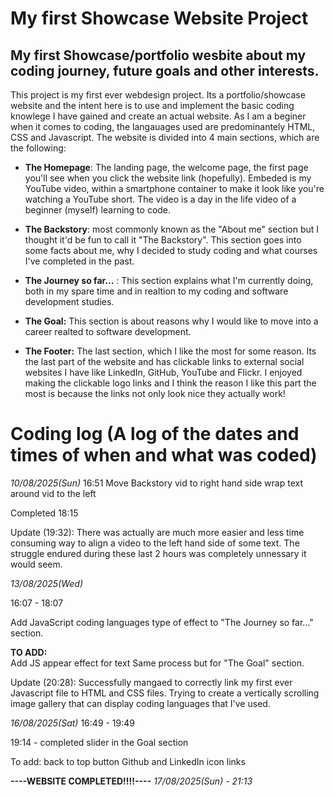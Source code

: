 # My first Showcase Website Project
## My first Showcase/portfolio wesbite about my coding journey, future goals and other interests.

This project is my first ever webdesign project. Its a portfolio/showcase website and the intent here is to use and implement the basic coding knowlege I have gained and create an actual website. As I am a beginer when it comes to coding, the langauages used are predominantely HTML, CSS and Javascript. The website is divided into 4 main sections, which are the following:

* **The Homepage**: The landing page, the welcome page, the first page you'll see when you click the website link (hopefully). Embeded is my YouTube video, within a smartphone container to make it look like you're watching a YouTube short. The video is a day in the life video of a beginner (myself) learning to code.
  
* **The Backstory**: most commonly known as the "About me" section but I thought it'd be fun to call it "The Backstory". This section goes into some facts about me, why I decided to study coding and what courses I've completed in the past.
  
* **The Journey so far...** : This section explains what I'm currently doing, both in my spare time and in realtion to my coding and software development studies.
* **The Goal:** This section is about reasons why I would like to move into a career realted to software development.
  
* **The Footer:** The last section, which I like the most for some reason. Its the last part of the website and has clickable links to external social websites I have like LinkedIn, GitHub, YouTube and Flickr. I enjoyed making the clickable logo links and I think the reason I like this part the most is because the links not only look nice they actually work!


# Coding log (A log of the dates and times of when and what was coded)
*10/08/2025(Sun)* 16:51
    Move Backstory vid to right hand side
    wrap text around vid to the left

Completed 18:15

Update (19:32):
    There was actually are much more easier and less time consuming way to align a video to the left hand side of some text. The struggle endured during these last 2 hours was completely unnessary it would seem.

*13/08/2025(Wed)*

16:07 - 18:07

Add JavaScript coding languages type of effect to "The Journey so far..." section.
    
**TO ADD:**    
    Add JS appear effect for text
    Same process but for "The Goal" section.

Update (20:28):
    Successfully mangaed to correctly link my first ever Javascript file to HTML and CSS files. 
    Trying to create a vertically scrolling image gallery that can display coding languages that I've used.

*16/08/2025(Sat)*
16:49 - 19:49

19:14 - completed slider in the Goal section

To add:
back to top button
Github and LinkedIn icon links


**----WEBSITE COMPLETED!!!!----**
*17/08/2025(Sun) - 21:13*
